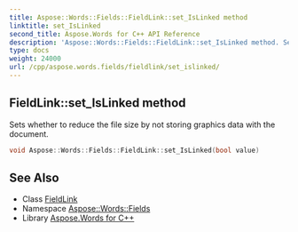 ```yaml
---
title: Aspose::Words::Fields::FieldLink::set_IsLinked method
linktitle: set_IsLinked
second_title: Aspose.Words for C++ API Reference
description: 'Aspose::Words::Fields::FieldLink::set_IsLinked method. Sets whether to reduce the file size by not storing graphics data with the document in C++.'
type: docs
weight: 24000
url: /cpp/aspose.words.fields/fieldlink/set_islinked/
---
```

## FieldLink::set_IsLinked method


Sets whether to reduce the file size by not storing graphics data with the document.

```cpp
void Aspose::Words::Fields::FieldLink::set_IsLinked(bool value)
```

## See Also

* Class [FieldLink](../)
* Namespace [Aspose::Words::Fields](../../)
* Library [Aspose.Words for C++](../../../)
